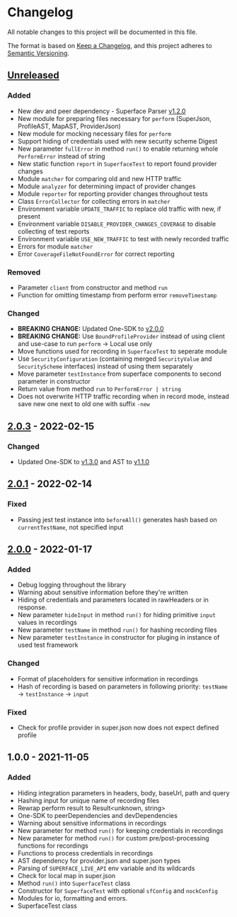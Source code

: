 # Changelog

All notable changes to this project will be documented in this file.

The format is based on [Keep a Changelog](https://keepachangelog.com/en/1.0.0/),
and this project adheres to [Semantic Versioning](https://semver.org/spec/v2.0.0.html).

## [Unreleased]
### Added
- New dev and peer dependency - Superface Parser [v1.2.0](https://github.com/superfaceai/parser/releases/tag/v1.2.0)
- New module for preparing files necessary for `perform` (SuperJson, ProfileAST, MapAST, ProviderJson)
- New module for mocking necessary files for `perform`
- Support hiding of credentials used with new security scheme Digest
- New parameter `fullError` in method `run()` to enable returning whole `PerformError` instead of string
- New static function `report` in `SuperfaceTest` to report found provider changes
- Module `matcher` for comparing old and new HTTP traffic
- Module `analyzer` for determining impact of provider changes
- Module `reporter` for reporting provider changes throughout tests
- Class `ErrorCollector` for collecting errors in `matcher`
- Environment variable `UPDATE_TRAFFIC` to replace old traffic with new, if present
- Environment variable `DISABLE_PROVIDER_CHANGES_COVERAGE` to disable collecting of test reports
- Environment variable `USE_NEW_TRAFFIC` to test with newly recorded traffic
- Errors for module `matcher`
- Error `CoverageFileNotFoundError` for correct reporting

### Removed
- Parameter `client` from constructor and method `run`
- Function for omitting timestamp from perform error `removeTimestamp`

### Changed
- **BREAKING CHANGE:** Updated One-SDK to [v2.0.0](https://github.com/superfaceai/one-sdk-js/releases/tag/v2.0.0)
- **BREAKING CHANGE:** Use `BoundProfileProvider` instead of using client and use-case to run `perform` -> Local use only
- Move functions used for recording in `SuperfaceTest` to seperate module
- Use `SecurityConfiguration` (containing merged `SecurityValue` and `SecurityScheme` interfaces) instead of using them separately
- Move parameter `testInstance` from superface components to second parameter in constructor
- Return value from method `run` to `PerformError | string`
- Does not overwrite HTTP traffic recording when in record mode, instead save new one next to old one with suffix `-new`

## [2.0.3] - 2022-02-15
### Changed
- Updated One-SDK to [v1.3.0](https://github.com/superfaceai/one-sdk-js/releases/tag/v1.3.0) and AST to [v1.1.0](https://github.com/superfaceai/ast-js/releases/tag/v1.1.0)

## [2.0.1] - 2022-02-14
### Fixed
- Passing jest test instance into `beforeAll()` generates hash based on `currentTestName`, not specified input

## [2.0.0] - 2022-01-17
### Added
- Debug logging throughout the library
- Warning about sensitive information before they're written
- Hiding of credentials and parameters located in rawHeaders or in response.
- New parameter `hideInput` in method `run()` for hiding primitive `input` values in recordings
- New parameter `testName` in method `run()` for hashing recording files
- New parameter `testInstance` in constructor for pluging in instance of used test framework

### Changed
- Format of placeholders for sensitive information in recordings
- Hash of recording is based on parameters in following priority: `testName` -> `testInstance` -> `input`

### Fixed
- Check for profile provider in super.json now does not expect defined profile

## 1.0.0 - 2021-11-05
### Added
- Hiding integration parameters in headers, body, baseUrl, path and query
- Hashing input for unique name of recording files
- Rewrap perform result to Result<unknown, string>
- One-SDK to peerDependencies and devDependencies
- Warning about sensitive informations in recordings
- New parameter for method `run()` for keeping credentials in recordings
- New parameter for method `run()` for custom pre/post-processing functions for recordings
- Functions to process credentials in recordings
- AST dependency for provider.json and super.json types
- Parsing of `SUPERFACE_LIVE_API` env variable and its wildcards
- Check for local map in super.json
- Method `run()` into `SuperfaceTest` class
- Constructor for `SuperfaceTest` with optional `sfConfig` and `nockConfig`
- Modules for io, formatting and errors.
- SuperfaceTest class

[Unreleased]: https://github.com/superfaceai/testing/compare/v2.0.3...HEAD
[2.0.3]: https://github.com/superfaceai/testing/compare/v2.0.1...v2.0.3
[2.0.1]: https://github.com/superfaceai/testing/compare/v2.0.0...v2.0.1
[2.0.0]: https://github.com/superfaceai/testing/compare/v1.0.0...v2.0.0
